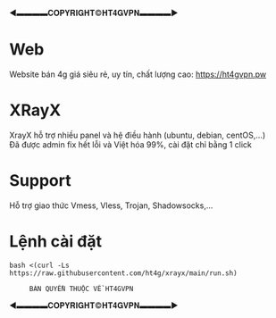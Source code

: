 ◄▬▬▬▬𝐂𝐎𝐏𝐘𝐑𝐈𝐆𝐇𝐓©𝐇𝐓𝟒𝐆𝐕𝐏𝐍▬▬▬▬►
# Web
Website bán 4g giá siêu rẻ, uy tín, chất lượng cao: https://ht4gvpn.pw
# XRayX
XrayX hỗ trợ nhiều panel và hệ điều hành (ubuntu, debian, centOS,...)
<br>
Đã được admin fix hết lỗi và Việt hóa 99%, cài đặt chỉ bằng 1 click
# Support
Hỗ trợ giao thức Vmess, Vless, Trojan, Shadowsocks,...

# Lệnh cài đặt

```
bash <(curl -Ls https://raw.githubusercontent.com/ht4g/xrayx/main/run.sh)
```
 
         BẢN QUYỀN THUỘC VỀ HT4GVPN
◄▬▬▬▬𝐂𝐎𝐏𝐘𝐑𝐈𝐆𝐇𝐓©𝐇𝐓𝟒𝐆𝐕𝐏𝐍▬▬▬▬►
